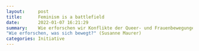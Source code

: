```yaml
---
layout:     post
title:      Feminism is a battlefield
date:       2022-01-07 16:21:29
summary:    Wie erforschen wir Konflikte der Queer- und Frauenbewegungen?
"Wie erforschen, was sich bewegt?" (Susanne Maurer)
categories: Initiative
---
```


<object data="{{ site.url }}/pdfs/Call for Contribution - Interdisziplinärer Workshop - Feminism is a battlefield(1).pdf" width="1000" height="1000" type='application/pdf'></object>
